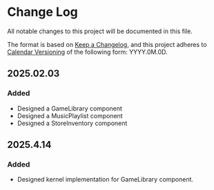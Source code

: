 # Change Log

All notable changes to this project will be documented in this file.

The format is based on [Keep a Changelog](https://keepachangelog.com/en/1.1.0/),
and this project adheres to [Calendar Versioning](https://calver.org/) of
the following form: YYYY.0M.0D.

## 2025.02.03

### Added

- Designed a GameLibrary component
- Designed a MusicPlaylist component
- Designed a StoreInventory component

## 2025.4.14

### Added

- Designed kernel implementation for GameLibrary component.
